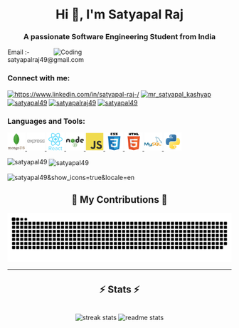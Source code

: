 
<h1 align="center">Hi 👋, I'm Satyapal Raj</h1>
<h3 align="center">A passionate Software Engineering Student from India</h3>

<img align="right" alt="Coding" width="400" src="https://user-images.githubusercontent.com/55389276/140866485-8fb1c876-9a8f-4d6a-98dc-08c4981eaf70.gif">
Email :- satyapalraj49@gmail.com

<h3 align="left">Connect with me:</h3>
<p align="left">
  
<a href="https://www.linkedin.com/in/satyapal-raj-/" target="blank"><img align="center" src="https://raw.githubusercontent.com/rahuldkjain/github-profile-readme-generator/master/src/images/icons/Social/linked-in-alt.svg" alt="https://www.linkedin.com/in/satyapal-raj-/" height="30" width="40" /></a>
<a href="https://www.instagram.com/mr_satyapal_kashyap/" target="blank"><img align="center" src="https://raw.githubusercontent.com/rahuldkjain/github-profile-readme-generator/master/src/images/icons/Social/instagram.svg" alt="mr_satyapal_kashyap" height="30" width="40" /></a>
<a href="https://leetcode.com/u/satyapal49/" target="blank"><img align="center" src="https://raw.githubusercontent.com/rahuldkjain/github-profile-readme-generator/master/src/images/icons/Social/leet-code.svg" alt="satyapal49" height="30" width="40" /></a>
<a href="https://www.geeksforgeeks.org/user/satyapalraj49/" target="blank"><img align="center" src="https://raw.githubusercontent.com/rahuldkjain/github-profile-readme-generator/master/src/images/icons/Social/geeks-for-geeks.svg" alt="satyapalraj49" height="30" width="40" /></a>
<a href="https://discord.gg/satyapal49" target="blank"><img align="center" src="https://raw.githubusercontent.com/rahuldkjain/github-profile-readme-generator/master/src/images/icons/Social/discord.svg" alt="satyapal49" height="30" width="40" /></a>
</p>

<h3 align="left">Languages and Tools:</h3>
<p align="left"> <a href="https://www.mongodb.com/docs/" target="_blank" rel="noreferrer"> <img src="https://raw.githubusercontent.com/devicons/devicon/54cfe13ac10eaa1ef817a343ab0a9437eb3c2e08/icons/mongodb/mongodb-original-wordmark.svg" alt="MongoDb" width="40" height="40"/> </a> <a href="https://expressjs.com/" target="_blank" rel="noreferrer"> <img src="https://raw.githubusercontent.com/devicons/devicon/54cfe13ac10eaa1ef817a343ab0a9437eb3c2e08/icons/express/express-original-wordmark.svg" alt="Express" width="40" height="40"/> </a> <a href="https://reactjs.org/" target="_blank" rel="noreferrer"> <img src="https://raw.githubusercontent.com/devicons/devicon/master/icons/react/react-original-wordmark.svg" alt="react" width="40" height="40"/> </a> <a href="https://nodejs.org/api/index.html" target="_blank" rel="noreferrer"> <img src="https://raw.githubusercontent.com/devicons/devicon/54cfe13ac10eaa1ef817a343ab0a9437eb3c2e08/icons/nodejs/nodejs-original-wordmark.svg" alt="Node.js" width="40" height="40"/> </a> <a href="https://www.w3schools.com/js/" target="_blank" rel="noreferrer"> <img src="https://raw.githubusercontent.com/devicons/devicon/54cfe13ac10eaa1ef817a343ab0a9437eb3c2e08/icons/javascript/javascript-original.svg" alt="Javascript" width="40" height="40"/> </a> <a href="https://www.w3schools.com/css/" target="_blank" rel="noreferrer"> <img src="https://raw.githubusercontent.com/devicons/devicon/master/icons/css3/css3-original-wordmark.svg" alt="css3" width="40" height="40"/> </a> <a href="https://www.w3.org/html/" target="_blank" rel="noreferrer"> <img src="https://raw.githubusercontent.com/devicons/devicon/master/icons/html5/html5-original-wordmark.svg" alt="html5" width="40" height="40"/> </a> <a href="https://www.mysql.com/" target="_blank" rel="noreferrer"> <img src="https://raw.githubusercontent.com/devicons/devicon/master/icons/mysql/mysql-original-wordmark.svg" alt="mysql" width="40" height="40"/> </a> <a href="https://www.python.org" target="_blank" rel="noreferrer"> <img src="https://raw.githubusercontent.com/devicons/devicon/master/icons/python/python-original.svg" alt="python" width="40" height="40"/> </a> </p>

<p><img align="left" src="https://github-readme-stats.vercel.app/api/top-langs?username=satyapal49&show_icons=true&locale=en&layout=compact" alt="satyapal49" /></p>

<p>&nbsp;<img align="center" src="https://github-readme-stats.vercel.app/api?username=satyapal49&show_icons=true&locale=en" alt="satyapal49" /></p>

<p><img align="center" src="https://github-readme-streak-stats.herokuapp.com/?user=satyapal49" alt="satyapal49&show_icons=true&locale=en" /></p>

<div align="center">
  <h2>🐍 My Contributions 🐍</h2>
  <img alt="snake eating my contributions" src="https://raw.githubusercontent.com/salesp07/salesp07/output/github-contribution-grid-snake.svg" />
  
</div>

<hr/>

<h2 align="center">⚡ Stats ⚡</h2>
<br>
<div align=center>
  <img width=390 src="https://github-readme-streak-stats-salesp07.vercel.app/?user=satyapal49&count_private=true&theme=react&border_radius=10" alt="streak stats"/>
  <img width=390 src="https://github-readme-stats-salesp07.vercel.app/api?username=satyapal49&count_private=true&show_icons=true&theme=react&rank_icon=github&border_radius=10" alt="readme stats" />
</div>


